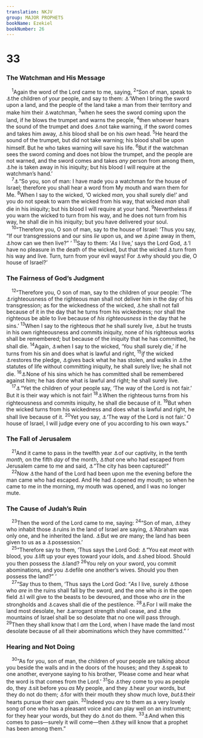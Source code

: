 ```yaml
---
translation: NKJV
group: MAJOR PROPHETS
bookName: Ezekiel 
bookNumber: 26
---
```


<div class="title"><h1>33</h1><h3>The Watchman and His Message</h3></div>
<span class="verse exe_33_1"> <sup>1</sup>Again the word of the Lord came to me, saying, </span>
<span class="verse exe_33_2"><sup>2</sup>“Son of man, speak to <a data-toggle="tooltip" data-placement="bottom" title="Ezek. 3:11">⚓</a>the children of your people, and say to them: <a data-toggle="tooltip" data-placement="bottom" title="Ezek. 14:17">⚓</a>‘When I bring the sword upon a land, and the people of the land take a man from their territory and make him their <a data-toggle="tooltip" data-placement="bottom" title="2 Sam. 18:24, 25; 2 Kin. 9:17; Hos. 9:8">⚓</a>watchman, </span>
<span class="verse exe_33_3"><sup>3</sup>when he sees the sword coming upon the land, if he blows the trumpet and warns the people, </span>
<span class="verse exe_33_4"><sup>4</sup>then whoever hears the sound of the trumpet and does <a data-toggle="tooltip" data-placement="bottom" title="2 Chr. 25:16; Jer. 6:17; Zech. 1:4">⚓</a>not take warning, if the sword comes and takes him away, <a data-toggle="tooltip" data-placement="bottom" title="Ezek. 18:13; 35:9; (Acts 18:6)">⚓</a>his blood shall be on his <i>own</i> head. </span>
<span class="verse exe_33_5"><sup>5</sup>He heard the sound of the trumpet, but did not take warning; his blood shall be upon himself. But he who takes warning will save his life. </span>
<span class="verse exe_33_6"><sup>6</sup>But if the watchman sees the sword coming and does not blow the trumpet, and the people are not warned, and the sword comes and takes <i>any</i> person from among them, <a data-toggle="tooltip" data-placement="bottom" title="Ezek. 33:8">⚓</a>he is taken away in his iniquity; but his blood I will require at the watchman’s hand.’<br/></span>
<span class="verse exe_33_7"> <sup>7</sup><a data-toggle="tooltip" data-placement="bottom" title="Is. 62:6; Ezek. 3:17–21">⚓</a>“So you, son of man: I have made you a watchman for the house of Israel; therefore you shall hear a word from My mouth and warn them for Me. </span>
<span class="verse exe_33_8"><sup>8</sup>When I say to the wicked, ‘O wicked <i>man,</i> you shall surely die!’ and you do not speak to warn the wicked from his way, that wicked <i>man</i> shall die in his iniquity; but his blood I will require at your hand. </span>
<span class="verse exe_33_9"><sup>9</sup>Nevertheless if you warn the wicked to turn from his way, and he does not turn from his way, he shall die in his iniquity; but you have delivered your soul.<br/></span>
<span class="verse exe_33_10"> <sup>10</sup>“Therefore you, O son of man, say to the house of Israel: ‘Thus you say, “If our transgressions and our sins <i>lie</i> upon us, and we <a data-toggle="tooltip" data-placement="bottom" title="Lev. 26:39; Ezek. 24:23">⚓</a>pine away in them, <a data-toggle="tooltip" data-placement="bottom" title="Is. 49:14; Ezek. 37:11">⚓</a>how can we then live?” ’ </span>
<span class="verse exe_33_11"><sup>11</sup>Say to them: ‘<i>As</i> I live,’ says the Lord God, <a data-toggle="tooltip" data-placement="bottom" title="(2 Sam. 14:14; Lam. 3:33); Ezek. 18:23, 32; Hos. 11:8; (2 Pet. 3:9)">⚓</a>‘I have no pleasure in the death of the wicked, but that the wicked <a data-toggle="tooltip" data-placement="bottom" title="Ezek. 18:21, 30; (Hos. 14:1, 4; Acts 3:19)">⚓</a>turn from his way and live. Turn, turn from your evil ways! For <a data-toggle="tooltip" data-placement="bottom" title="(Is. 55:6, 7); Jer. 3:22; Ezek. 18:30, 31; Hos. 14:1; (Acts 3:19)">⚓</a>why should you die, O house of Israel?’<br/></span>
<div class="title"><h3>The Fairness of God’s Judgment</h3></div>
<span class="verse exe_33_12"> <sup>12</sup>“Therefore you, O son of man, say to the children of your people: ‘The <a data-toggle="tooltip" data-placement="bottom" title="Ezek. 3:20; 18:24, 26">⚓</a>righteousness of the righteous man shall not deliver him in the day of his transgression; as for the wickedness of the wicked, <a data-toggle="tooltip" data-placement="bottom" title="(2 Chr. 7:14); Ezek. 8:21; 33:19">⚓</a>he shall not fall because of it in the day that he turns from his wickedness; nor shall the righteous be able to live because of <i>his</i> <i>righteousness</i> in the day that he sins.’ </span>
<span class="verse exe_33_13"><sup>13</sup>When I say to the righteous <i>that</i> he shall surely live, <a data-toggle="tooltip" data-placement="bottom" title="Ezek. 3:20; 18:24">⚓</a>but he trusts in his own righteousness and commits iniquity, none of his righteous works shall be remembered; but because of the iniquity that he has committed, he shall die. </span>
<span class="verse exe_33_14"><sup>14</sup>Again, <a data-toggle="tooltip" data-placement="bottom" title="(Is. 55:7); Jer. 18:7, 8; Ezek. 3:18, 19; 18:27; Hos. 14:1, 4">⚓</a>when I say to the wicked, ‘You shall surely die,’ if he turns from his sin and does what is lawful and right, </span>
<span class="verse exe_33_15"><sup>15</sup><i>if</i> the wicked <a data-toggle="tooltip" data-placement="bottom" title="Ezek. 18:7">⚓</a>restores the pledge, <a data-toggle="tooltip" data-placement="bottom" title="Ex. 22:1–4; Lev. 6:2, 4, 5; Num. 5:6, 7; Luke 19:8">⚓</a>gives back what he has stolen, and walks in <a data-toggle="tooltip" data-placement="bottom" title="Lev. 18:5; Ps. 119:59; 143:8; Ezek. 20:11, 13, 21">⚓</a>the statutes of life without committing iniquity, he shall surely live; he shall not die. </span>
<span class="verse exe_33_16"><sup>16</sup><a data-toggle="tooltip" data-placement="bottom" title="(Is. 1:18; 43:25); Ezek. 18:22">⚓</a>None of his sins which he has committed shall be remembered against him; he has done what is lawful and right; he shall surely live.<br/></span>
<span class="verse exe_33_17"> <sup>17</sup><a data-toggle="tooltip" data-placement="bottom" title="Ezek. 18:25, 29">⚓</a>“Yet the children of your people say, ‘The way of the Lord is not fair.’ But it is their way which is not fair! </span>
<span class="verse exe_33_18"><sup>18</sup><a data-toggle="tooltip" data-placement="bottom" title="Ezek. 18:26">⚓</a>When the righteous turns from his righteousness and commits iniquity, he shall die because of it. </span>
<span class="verse exe_33_19"><sup>19</sup>But when the wicked turns from his wickedness and does what is lawful and right, he shall live because of it. </span>
<span class="verse exe_33_20"><sup>20</sup>Yet you say, <a data-toggle="tooltip" data-placement="bottom" title="Ezek. 18:25, 29">⚓</a>‘The way of the Lord is not fair.’ O house of Israel, I will judge every one of you according to his own ways.”<br/></span>
<div class="title"><h3>The Fall of Jerusalem</h3></div>
<span class="verse exe_33_21"> <sup>21</sup>And it came to pass in the twelfth year <a data-toggle="tooltip" data-placement="bottom" title="Ezek. 1:2">⚓</a>of our captivity, in the tenth <i>month,</i> on the fifth <i>day</i> of the month, <a data-toggle="tooltip" data-placement="bottom" title="Ezek. 24:26">⚓</a><i>that</i> one who had escaped from Jerusalem came to me and said, <a data-toggle="tooltip" data-placement="bottom" title="2 Kin. 25:4">⚓</a>“The city has been captured!”<br/></span>
<span class="verse exe_33_22"> <sup>22</sup>Now <a data-toggle="tooltip" data-placement="bottom" title="Ezek. 1:3; 8:1; 37:1">⚓</a>the hand of the Lord had been upon me the evening before the man came who had escaped. And He had <a data-toggle="tooltip" data-placement="bottom" title="Ezek. 24:27">⚓</a>opened my mouth; so when he came to me in the morning, my mouth was opened, and I was no longer mute.<br/></span>
<div class="title"><h3>The Cause of Judah’s Ruin</h3></div>
<span class="verse exe_33_23"> <sup>23</sup>Then the word of the Lord came to me, saying: </span>
<span class="verse exe_33_24"><sup>24</sup>“Son of man, <a data-toggle="tooltip" data-placement="bottom" title="Ezek. 34:2">⚓</a>they who inhabit those <a data-toggle="tooltip" data-placement="bottom" title="Ezek. 36:4">⚓</a>ruins in the land of Israel are saying, <a data-toggle="tooltip" data-placement="bottom" title="Is. 51:2; (Acts 7:5; Rom. 4:12)">⚓</a>‘Abraham was only one, and he inherited the land. <a data-toggle="tooltip" data-placement="bottom" title="Mic. 3:11; (Matt. 3:9; John 8:39)">⚓</a>But we <i>are</i> many; the land has been given to us as a <a data-toggle="tooltip" data-placement="bottom" title="Ezek. 11:15">⚓</a>possession.’<br/></span>
<span class="verse exe_33_25"> <sup>25</sup>“Therefore say to them, ‘Thus says the Lord God: <a data-toggle="tooltip" data-placement="bottom" title="Gen. 9:4; Lev. 3:17; 7:26; 17:10–14; 19:26; Deut. 12:16, 23; 15:23">⚓</a>“You eat <i>meat</i> with blood, you <a data-toggle="tooltip" data-placement="bottom" title="Ezek. 18:6">⚓</a>lift up your eyes toward your idols, and <a data-toggle="tooltip" data-placement="bottom" title="Ezek. 22:6, 9">⚓</a>shed blood. Should you then possess the <a data-toggle="tooltip" data-placement="bottom" title="Deut. 29:28">⚓</a>land? </span>
<span class="verse exe_33_26"><sup>26</sup>You rely on your sword, you commit abominations, and you <a data-toggle="tooltip" data-placement="bottom" title="Ezek. 18:6; 22:11">⚓</a>defile one another’s wives. Should you then possess the land?” ’<br/></span>
<span class="verse exe_33_27"> <sup>27</sup>“Say thus to them, ‘Thus says the Lord God: “<i>As</i> I live, surely <a data-toggle="tooltip" data-placement="bottom" title="Ezek. 33:24">⚓</a>those who <i>are</i> in the ruins shall fall by the sword, and the one who <i>is</i> in the open field <a data-toggle="tooltip" data-placement="bottom" title="Ezek. 39:4">⚓</a>I will give to the beasts to be devoured, and those who <i>are</i> in the strongholds and <a data-toggle="tooltip" data-placement="bottom" title="Judg. 6:2; 1 Sam. 13:6; Is. 2:19">⚓</a>caves shall die of the pestilence. </span>
<span class="verse exe_33_28"><sup>28</sup><a data-toggle="tooltip" data-placement="bottom" title="Jer. 44:2, 6, 22; Ezek. 36:34, 35">⚓</a>For I will make the land most desolate, her <a data-toggle="tooltip" data-placement="bottom" title="Ezek. 7:24; 24:21">⚓</a>arrogant strength shall cease, and <a data-toggle="tooltip" data-placement="bottom" title="Ezek. 6:2, 3, 6">⚓</a>the mountains of Israel shall be so desolate that no one will pass through. </span>
<span class="verse exe_33_29"><sup>29</sup>Then they shall know that I <i>am</i> the Lord, when I have made the land most desolate because of all their abominations which they have committed.” ’<br/></span>
<div class="title"><h3>Hearing and Not Doing</h3></div>
<span class="verse exe_33_30"> <sup>30</sup>“As for you, son of man, the children of your people are talking about you beside the walls and in the doors of the houses; and they <a data-toggle="tooltip" data-placement="bottom" title="Is. 29:13; Ezek. 14:3; 20:3, 31">⚓</a>speak to one another, everyone saying to his brother, ‘Please come and hear what the word is that comes from the Lord.’ </span>
<span class="verse exe_33_31"><sup>31</sup>So <a data-toggle="tooltip" data-placement="bottom" title="Ezek. 14:1">⚓</a>they come to you as people do, they <a data-toggle="tooltip" data-placement="bottom" title="Ezek. 8:1">⚓</a>sit before you <i>as</i> My people, and they <a data-toggle="tooltip" data-placement="bottom" title="Is. 58:2">⚓</a>hear your words, but they do not do them; <a data-toggle="tooltip" data-placement="bottom" title="Ps. 78:36, 37; Is. 29:13; Jer. 12:2; 1 John 3:18">⚓</a>for with their mouth they show much love, <i>but</i><a data-toggle="tooltip" data-placement="bottom" title="(Matt. 13:22)">⚓</a>their hearts pursue their <i>own</i> gain. </span>
<span class="verse exe_33_32"><sup>32</sup>Indeed you <i>are</i> to them as a very lovely song of one who has a pleasant voice and can play well on an instrument; for they hear your words, but they do <a data-toggle="tooltip" data-placement="bottom" title="(Matt. 7:21–28; James 1:22–25)">⚓</a>not do them. </span>
<span class="verse exe_33_33"><sup>33</sup><a data-toggle="tooltip" data-placement="bottom" title="1 Sam. 3:20">⚓</a>And when this comes to pass—surely it will come—then <a data-toggle="tooltip" data-placement="bottom" title="Ezek. 2:5">⚓</a>they will know that a prophet has been among them.”<br/></span>
